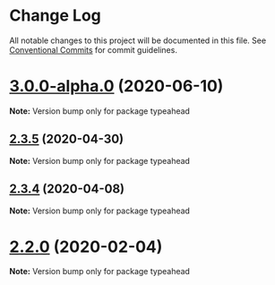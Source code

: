 # Change Log

All notable changes to this project will be documented in this file.
See [Conventional Commits](https://conventionalcommits.org) for commit guidelines.

# [3.0.0-alpha.0](https://github.com/crimx/observable-hooks/compare/v2.3.5...v3.0.0-alpha.0) (2020-06-10)

**Note:** Version bump only for package typeahead





## [2.3.5](https://github.com/crimx/observable-hooks/compare/v2.3.4...v2.3.5) (2020-04-30)

**Note:** Version bump only for package typeahead





## [2.3.4](https://github.com/crimx/observable-hooks/compare/v2.3.3...v2.3.4) (2020-04-08)

**Note:** Version bump only for package typeahead





# [2.2.0](https://github.com/crimx/observable-hooks/compare/v2.1.5...v2.2.0) (2020-02-04)

**Note:** Version bump only for package typeahead
